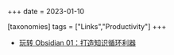 +++
date = 2023-01-10

[taxonomies]
tags = ["Links","Productivity"]
+++ 
- [玩转 Obsidian 01：打造知识循环利器](https://sspai.com/post/62414)
<!-- more -->